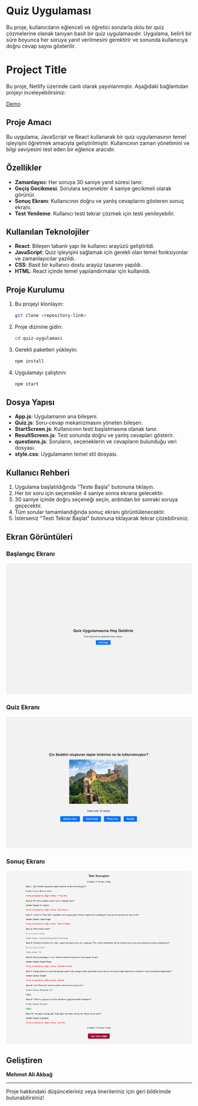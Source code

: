 # Quiz Uygulaması

Bu proje, kullanıcıların eğlenceli ve öğretici sorularla dolu bir quiz çözmelerine olanak tanıyan basit bir quiz uygulamasıdır. Uygulama, belirli bir süre boyunca her soruya yanıt verilmesini gerektirir ve sonunda kullanıcıya doğru cevap sayısı gösterilir.

# Project Title

Bu proje, Netlify üzerinde canlı olarak yayınlanmıştır. Aşağıdaki bağlantıdan projeyi inceleyebilirsiniz:

[Demo](https://patika-quest-app.netlify.app/)

## Proje Amacı

Bu uygulama, JavaScript ve React kullanarak bir quiz uygulamasının temel işleyişini öğretmek amacıyla geliştirilmiştir. Kullanıcının zaman yönetimini ve bilgi seviyesini test eden bir eğlence aracıdır.

## Özellikler

- **Zamanlayıcı**: Her soruya 30 saniye yanıt süresi tanır.
- **Geçiş Gecikmesi**: Sorulara seçenekler 4 saniye gecikmeli olarak görünür.
- **Sonuç Ekranı**: Kullanıcının doğru ve yanlış cevaplarını gösteren sonuç ekranı.
- **Test Yenileme**: Kullanıcı testi tekrar çözmek için testi yenileyebilir.

## Kullanılan Teknolojiler

- **React**: Bileşen tabanlı yapı ile kullanıcı arayüzü geliştirildi.
- **JavaScript**: Quiz işleyişini sağlamak için gerekli olan temel fonksiyonlar ve zamanlayıcılar yazıldı.
- **CSS**: Basit bir kullanıcı dostu arayüz tasarımı yapıldı.
- **HTML**: React içinde temel yapılandırmalar için kullanıldı.

## Proje Kurulumu

1. Bu projeyi klonlayın:
    ```bash
    git clone <repository-link>
    ```
2. Proje dizinine gidin:
    ```bash
    cd quiz-uygulamasi
    ```
3. Gerekli paketleri yükleyin:
    ```bash
    npm install
    ```
4. Uygulamayı çalıştırın:
    ```bash
    npm start
    ```

## Dosya Yapısı

- **App.js**: Uygulamanın ana bileşeni.
- **Quiz.js**: Soru-cevap mekanizmasını yöneten bileşen.
- **StartScreen.js**: Kullanıcının testi başlatmasına olanak tanır.
- **ResultScreen.js**: Test sonunda doğru ve yanlış cevapları gösterir.
- **questions.js**: Soruların, seçeneklerin ve cevapların bulunduğu veri dosyası.
- **style.css**: Uygulamanın temel stil dosyası.

## Kullanıcı Rehberi

1. Uygulama başlatıldığında "Teste Başla" butonuna tıklayın.
2. Her bir soru için seçenekler 4 saniye sonra ekrana gelecektir.
3. 30 saniye içinde doğru seçeneği seçin, ardından bir sonraki soruya geçecektir.
4. Tüm sorular tamamlandığında sonuç ekranı görüntülenecektir.
5. İsterseniz "Testi Tekrar Başlat" butonuna tıklayarak tekrar çözebilirsiniz.

## Ekran Görüntüleri

### Başlangıç Ekranı
![Başlangıç Ekranı](./StartScreen.png)

### Quiz Ekranı
![Quiz Ekranı](./QuizScreen.png)

### Sonuç Ekranı
![Sonuç Ekranı](./ResultScreenUpdated.png)

## Geliştiren

**Mehmet Ali Akbağ**

---

Proje hakkındaki düşünceleriniz veya önerileriniz için geri bildirimde bulunabilirsiniz!
